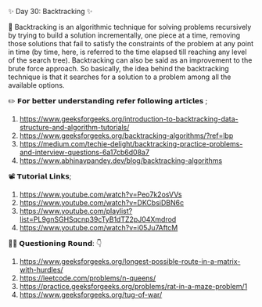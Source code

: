 ✨ Day 30: Backtracking ✨

📌 Backtracking is an algorithmic technique for solving problems recursively by trying to build a solution incrementally, one piece at a time, removing those solutions that fail to satisfy the constraints of the problem at any point in time (by time, here, is referred to the time elapsed till reaching any level of the search tree). Backtracking can also be said as an improvement to the brute force approach. So basically, the idea behind the backtracking technique is that it searches for a solution to a problem among all the available options.

✏️ 𝗙𝗼𝗿 𝗯𝗲𝘁𝘁𝗲𝗿 𝘂𝗻𝗱𝗲𝗿𝘀𝘁𝗮𝗻𝗱𝗶𝗻𝗴 𝗿𝗲𝗳𝗲𝗿 𝗳𝗼𝗹𝗹𝗼𝘄𝗶𝗻𝗴 𝗮𝗿𝘁𝗶𝗰𝗹𝗲𝘀 ;

1. https://www.geeksforgeeks.org/introduction-to-backtracking-data-structure-and-algorithm-tutorials/
2. https://www.geeksforgeeks.org/backtracking-algorithms/?ref=lbp
3. https://medium.com/techie-delight/backtracking-practice-problems-and-interview-questions-6a17cb6d08a7
4. https://www.abhinavpandey.dev/blog/backtracking-algorithms

📽️ 𝗧𝘂𝘁𝗼𝗿𝗶𝗮𝗹 𝗟𝗶𝗻𝗸𝘀;

1. https://www.youtube.com/watch?v=Peo7k2osVVs
2. https://www.youtube.com/watch?v=DKCbsiDBN6c
3. https://www.youtube.com/playlist?list=PL9gnSGHSqcnp39cTyB1dTZ2pJ04Xmdrod
4. https://www.youtube.com/watch?v=i05Ju7AftcM

👨‍💻 𝗤𝘂𝗲𝘀𝘁𝗶𝗼𝗻𝗶𝗻𝗴 𝗥𝗼𝘂𝗻𝗱: 👇

1. https://www.geeksforgeeks.org/longest-possible-route-in-a-matrix-with-hurdles/
2. https://leetcode.com/problems/n-queens/
3. https://practice.geeksforgeeks.org/problems/rat-in-a-maze-problem/1
4. https://www.geeksforgeeks.org/tug-of-war/
